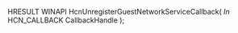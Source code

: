 HRESULT
WINAPI
HcnUnregisterGuestNetworkServiceCallback(
    _In_ HCN_CALLBACK CallbackHandle
    );
